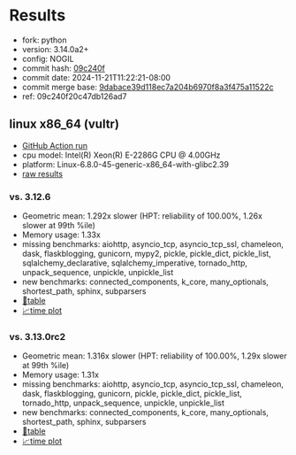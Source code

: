 # Results

- fork: python
- version: 3.14.0a2+
- config: NOGIL
- commit hash: [09c240f](https://github.com/python/cpython/commit/09c240f)
- commit date: 2024-11-21T11:22:21-08:00
- commit merge base: [9dabace39d118ec7a204b6970f8a3f475a11522c](https://github.com/python/cpython/commit/9dabace39d118ec7a204b6970f8a3f475a11522c)
- ref: 09c240f20c47db126ad7

## linux x86_64 (vultr)

- [GitHub Action run](https://github.com/facebookexperimental/free-threading-benchmarking/actions/runs/12020600304)
- cpu model: Intel(R) Xeon(R) E-2286G CPU @ 4.00GHz
- platform: Linux-6.8.0-45-generic-x86_64-with-glibc2.39
- [raw results](bm-20241121-vultr-x86_64-python-09c240f20c47db126ad7-3.14.0a2%2B-09c240f.json)

### vs. 3.12.6

- Geometric mean: 1.292x slower (HPT: reliability of 100.00%, 1.26x slower at 99th %ile)
- Memory usage: 1.33x
- missing benchmarks: aiohttp, asyncio_tcp, asyncio_tcp_ssl, chameleon, dask, flaskblogging, gunicorn, mypy2, pickle, pickle_dict, pickle_list, sqlalchemy_declarative, sqlalchemy_imperative, tornado_http, unpack_sequence, unpickle, unpickle_list
- new benchmarks: connected_components, k_core, many_optionals, shortest_path, sphinx, subparsers
- [📄table](bm-20241121-vultr-x86_64-python-09c240f20c47db126ad7-3.14.0a2%2B-09c240f-vs-3.12.6.md)
- [📈time plot](bm-20241121-vultr-x86_64-python-09c240f20c47db126ad7-3.14.0a2%2B-09c240f-vs-3.12.6.svg)

### vs. 3.13.0rc2

- Geometric mean: 1.316x slower (HPT: reliability of 100.00%, 1.29x slower at 99th %ile)
- Memory usage: 1.31x
- missing benchmarks: aiohttp, asyncio_tcp, asyncio_tcp_ssl, chameleon, dask, flaskblogging, gunicorn, pickle, pickle_dict, pickle_list, tornado_http, unpack_sequence, unpickle, unpickle_list
- new benchmarks: connected_components, k_core, many_optionals, shortest_path, sphinx, subparsers
- [📄table](bm-20241121-vultr-x86_64-python-09c240f20c47db126ad7-3.14.0a2%2B-09c240f-vs-3.13.0rc2.md)
- [📈time plot](bm-20241121-vultr-x86_64-python-09c240f20c47db126ad7-3.14.0a2%2B-09c240f-vs-3.13.0rc2.svg)


